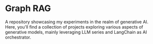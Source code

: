 # Graph RAG 
A repository showcasing my experiments in the realm of generative AI. Here, you'll find a collection of projects exploring various aspects of generative models, 
mainly leveraging LLM series and LangChain as AI orchestrator.
